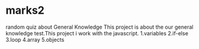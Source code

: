 # marks2
random quiz about General Knowledge
This project is about the our general knowledge test.This project i work with the javascript.
1.variables
2.if-else
3.loop
4.array
5.objects
